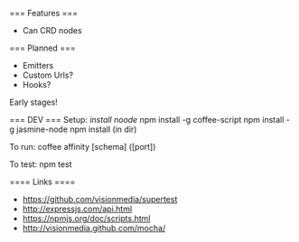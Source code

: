 === Features ===
 * Can CRD nodes
 
=== Planned ===
 * Emitters
 * Custom Urls?
 * Hooks?
 
Early stages!


=== DEV ===
Setup:
*install noode*
npm install -g coffee-script
npm install -g jasmine-node
npm install (in dir)

To run:
coffee affinity [schema] ([port])

To test:
npm test

==== Links ====
 * https://github.com/visionmedia/supertest
 * http://expressjs.com/api.html
 * https://npmjs.org/doc/scripts.html
 * http://visionmedia.github.com/mocha/